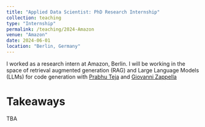 ```yaml
---
title: "Applied Data Scientist: PhD Research Internship"
collection: teaching
type: "Internship"
permalink: /teaching/2024-Amazon
venue: "Amazon"
date: 2024-06-01
location: "Berlin, Germany"
---
```


I worked as a research intern at Amazon, Berlin. I will be working in the space of retrieval augmented generation (RAG) and Large Language Models (LLMs) for code generation with [Prabhu Teja](https://prabhuteja12.github.io/) and [Giovanni Zappella](https://giovannizappella.github.io/)

Takeaways
======
TBA
